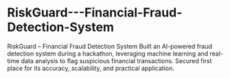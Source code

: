 # RiskGuard---Financial-Fraud-Detection-System
RiskGuard – Financial Fraud Detection System Built an AI-powered fraud detection system during a hackathon, leveraging machine learning and real-time data analysis to flag suspicious financial transactions. Secured first place for its accuracy, scalability, and practical application.
